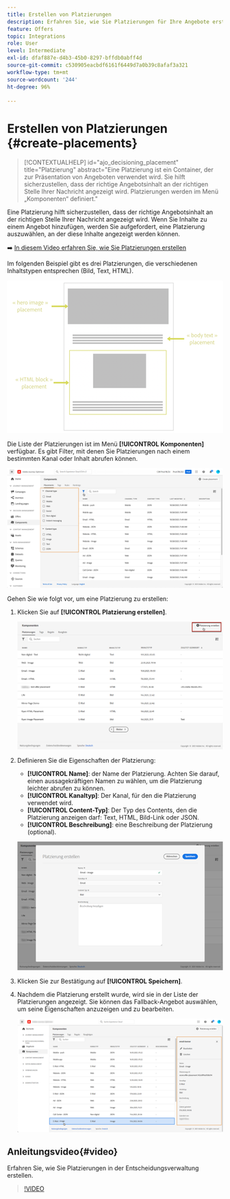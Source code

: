 ```yaml
---
title: Erstellen von Platzierungen
description: Erfahren Sie, wie Sie Platzierungen für Ihre Angebote erstellen
feature: Offers
topic: Integrations
role: User
level: Intermediate
exl-id: dfaf887e-d4b3-45b0-8297-bffdb0abff4d
source-git-commit: c530905eacbdf6161f6449d7a0b39c8afaf3a321
workflow-type: tm+mt
source-wordcount: '244'
ht-degree: 96%

---
```


# Erstellen von Platzierungen {#create-placements}

>[!CONTEXTUALHELP]
>id="ajo_decisioning_placement"
>title="Platzierung"
>abstract="Eine Platzierung ist ein Container, der zur Präsentation von Angeboten verwendet wird. Sie hilft sicherzustellen, dass der richtige Angebotsinhalt an der richtigen Stelle Ihrer Nachricht angezeigt wird. Platzierungen werden im Menü „Komponenten“ definiert."

Eine Platzierung hilft sicherzustellen, dass der richtige Angebotsinhalt an der richtigen Stelle Ihrer Nachricht angezeigt wird. Wenn Sie Inhalte zu einem Angebot hinzufügen, werden Sie aufgefordert, eine Platzierung auszuwählen, an der diese Inhalte angezeigt werden können.

➡️ [In diesem Video erfahren Sie, wie Sie Platzierungen erstellen](#video)

Im folgenden Beispiel gibt es drei Platzierungen, die verschiedenen Inhaltstypen entsprechen (Bild, Text, HTML).

![](../assets/offers_placement_schema.png)

Die Liste der Platzierungen ist im Menü **[!UICONTROL Komponenten]** verfügbar. Es gibt Filter, mit denen Sie Platzierungen nach einem bestimmten Kanal oder Inhalt abrufen können.

![](../assets/placements_filter.png)

Gehen Sie wie folgt vor, um eine Platzierung zu erstellen:

1. Klicken Sie auf **[!UICONTROL Platzierung erstellen]**.

   ![](../assets/offers_placement_creation.png)

1. Definieren Sie die Eigenschaften der Platzierung:

   * **[!UICONTROL Name]**: der Name der Platzierung. Achten Sie darauf, einen aussagekräftigen Namen zu wählen, um die Platzierung leichter abrufen zu können.
   * **[!UICONTROL Kanaltyp]**: Der Kanal, für den die Platzierung verwendet wird.
   * **[!UICONTROL Content-Typ]**: Der Typ des Contents, den die Platzierung anzeigen darf: Text, HTML, Bild-Link oder JSON.
   * **[!UICONTROL Beschreibung]**: eine Beschreibung der Platzierung (optional).

   ![](../assets/offers_placement_creation_properties.png)

1. Klicken Sie zur Bestätigung auf **[!UICONTROL Speichern]**.

1. Nachdem die Platzierung erstellt wurde, wird sie in der Liste der Platzierungen angezeigt. Sie können das Fallback-Angebot auswählen, um seine Eigenschaften anzuzeigen und zu bearbeiten.

   ![](../assets/placement_created.png)

## Anleitungsvideo{#video}

Erfahren Sie, wie Sie Platzierungen in der Entscheidungsverwaltung erstellen.

>[!VIDEO](https://video.tv.adobe.com/v/329372?quality=12)

